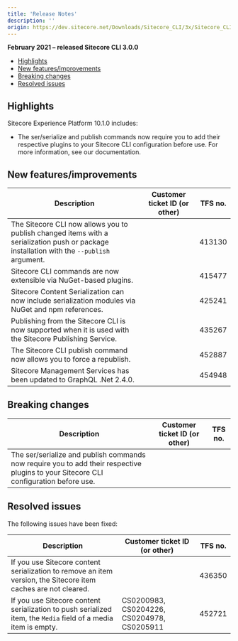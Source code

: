 ```yaml
---
title: 'Release Notes'
description: ''
origin: https://dev.sitecore.net/Downloads/Sitecore_CLI/3x/Sitecore_CLI_300/Release_Notes
---
```


**February 2021 – released Sitecore CLI 3.0.0**

- [Highlights](#highlights)
- [New features/improvements](#new-featuresimprovements)
- [Breaking changes](#breaking-changes)
- [Resolved issues](#resolved-issues)

## Highlights

Sitecore Experience Platform 10.1.0 includes:

- ​The ser/serialize and publish ​commands now require you to add their respective plugins to your Sitecore CLI configuration before use. For more information, see our documentation.

## New features/improvements

| Description                                                                                                                                         | Customer ticket ID (or other) | TFS no. |
| --------------------------------------------------------------------------------------------------------------------------------------------------- | ----------------------------- | ------- |
| ​​​​​​​​​​The Sitecore CLI now allows you to publish changed items with a serialization push or package installation with the `--publish` argument. |                               | 413130  |
| ​​​​​​​​​​Sitecore CLI commands are now extensible via NuGet-based plugins.                                                                         |                               | 415477  |
| Sitecore Content Serialization can now include serialization modules via NuGet and npm references.                                                  |                               | 425241  |
| Publishing from the Sitecore CLI is now supported when it is used with the Sitecore Publishing Service.                                             |                               | 435267  |
| The Sitecore CLI publish command now allows you to force a republish.                                                                               |                               | 452887  |
| Sitecore Management Services has been updated to GraphQL .Net 2.4.0.                                                                                |                               | 454948  |

## Breaking changes

| Description                                                                                                                            | Customer ticket ID (or other) | TFS no. |
| -------------------------------------------------------------------------------------------------------------------------------------- | ----------------------------- | ------- |
| The ser/serialize and publish ​commands now require you to add their respective plugins to your Sitecore CLI configuration before use. |                               |         |

## Resolved issues

The following issues have been fixed:

| Description                                                                                                      | Customer ticket ID (or other)              | TFS no. |
| ---------------------------------------------------------------------------------------------------------------- | ------------------------------------------ | ------- |
| If you use Sitecore content serialization to remove an item version, the Sitecore item caches are not cleared.   |                                            | 436350  |
| ​If you use Sitecore content serialization to push serialized item, the `Media` field of a media item is empty​. | CS0200983, CS0204226, CS0204978, CS0205911 | 452721  |
